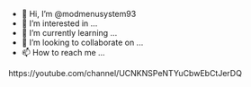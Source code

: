 - 👋 Hi, I’m @modmenusystem93
- 👀 I’m interested in ...
- 🌱 I’m currently learning ...
- 💞️ I’m looking to collaborate on ...
- 📫 How to reach me ...

<!---
modmenusystem93/modmenusystem93 is a ✨ special ✨ repository because its `README.md` (this file) appears on your GitHub profile.
Pls sub me 😭 
---> https://youtube.com/channel/UCNKNSPeNTYuCbwEbCtJerDQ
